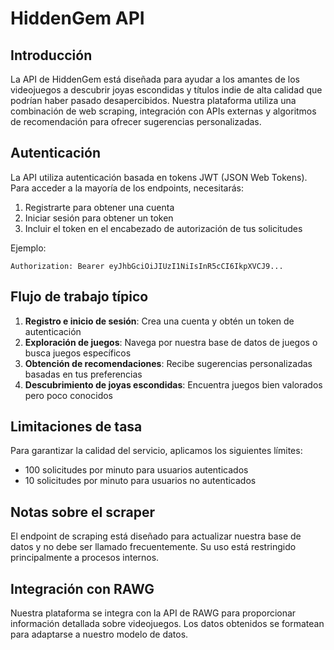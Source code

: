 # HiddenGem API

## Introducción

La API de HiddenGem está diseñada para ayudar a los amantes de los videojuegos a descubrir joyas escondidas y títulos indie de alta calidad que podrían haber pasado desapercibidos. Nuestra plataforma utiliza una combinación de web scraping, integración con APIs externas y algoritmos de recomendación para ofrecer sugerencias personalizadas.

## Autenticación

La API utiliza autenticación basada en tokens JWT (JSON Web Tokens). Para acceder a la mayoría de los endpoints, necesitarás:

1. Registrarte para obtener una cuenta
2. Iniciar sesión para obtener un token
3. Incluir el token en el encabezado de autorización de tus solicitudes

Ejemplo:
```
Authorization: Bearer eyJhbGciOiJIUzI1NiIsInR5cCI6IkpXVCJ9...
```

## Flujo de trabajo típico

1. **Registro e inicio de sesión**: Crea una cuenta y obtén un token de autenticación
2. **Exploración de juegos**: Navega por nuestra base de datos de juegos o busca juegos específicos
3. **Obtención de recomendaciones**: Recibe sugerencias personalizadas basadas en tus preferencias
4. **Descubrimiento de joyas escondidas**: Encuentra juegos bien valorados pero poco conocidos

## Limitaciones de tasa

Para garantizar la calidad del servicio, aplicamos los siguientes límites:

- 100 solicitudes por minuto para usuarios autenticados
- 10 solicitudes por minuto para usuarios no autenticados

## Notas sobre el scraper

El endpoint de scraping está diseñado para actualizar nuestra base de datos y no debe ser llamado frecuentemente. Su uso está restringido principalmente a procesos internos.

## Integración con RAWG

Nuestra plataforma se integra con la API de RAWG para proporcionar información detallada sobre videojuegos. Los datos obtenidos se formatean para adaptarse a nuestro modelo de datos.
